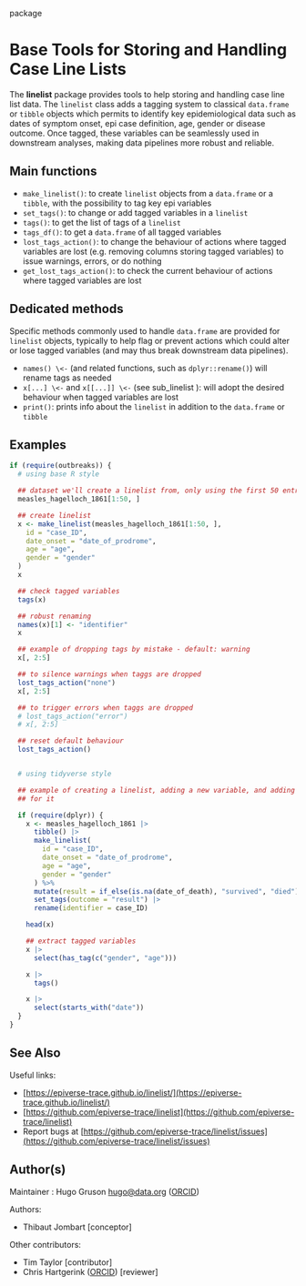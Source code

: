 package

# Base Tools for Storing and Handling Case Line Lists

The **linelist** package provides tools to help storing and handling case line list data. The `linelist` class adds a tagging system to classical `data.frame` or `tibble` objects which permits to identify key epidemiological data such as dates of symptom onset, epi case definition, age, gender or disease outcome. Once tagged, these variables can be seamlessly used in downstream analyses, making data pipelines more robust and reliable.

## Main functions

 * `make_linelist()`: to create `linelist` objects from a `data.frame` or a `tibble`, with the possibility to tag key epi variables
 * `set_tags()`: to change or add tagged variables in a `linelist`
 * `tags()`: to get the list of tags of a `linelist`
 * `tags_df()`: to get a `data.frame` of all tagged variables
 * `lost_tags_action()`: to change the behaviour of actions where tagged variables are lost (e.g. removing columns storing tagged variables) to issue warnings, errors, or do nothing
 * `get_lost_tags_action()`: to check the current behaviour of actions where tagged variables are lost

## Dedicated methods

Specific methods commonly used to handle `data.frame` are provided for `linelist` objects, typically to help flag or prevent actions which could alter or lose tagged variables (and may thus break downstream data pipelines).

 * `names() \<-` (and related functions, such as `dplyr::rename()`) will rename tags as needed
 * `x[...] \<-` and `x[[...]] \<-` (see sub_linelist ): will adopt the desired behaviour when tagged variables are lost
 * `print()`: prints info about the `linelist` in addition to the `data.frame` or `tibble`

## Examples

```r
if (require(outbreaks)) {
  # using base R style

  ## dataset we'll create a linelist from, only using the first 50 entries
  measles_hagelloch_1861[1:50, ]

  ## create linelist
  x <- make_linelist(measles_hagelloch_1861[1:50, ],
    id = "case_ID",
    date_onset = "date_of_prodrome",
    age = "age",
    gender = "gender"
  )
  x

  ## check tagged variables
  tags(x)

  ## robust renaming
  names(x)[1] <- "identifier"
  x

  ## example of dropping tags by mistake - default: warning
  x[, 2:5]

  ## to silence warnings when taggs are dropped
  lost_tags_action("none")
  x[, 2:5]

  ## to trigger errors when taggs are dropped
  # lost_tags_action("error")
  # x[, 2:5]

  ## reset default behaviour
  lost_tags_action()


  # using tidyverse style

  ## example of creating a linelist, adding a new variable, and adding a tag
  ## for it

  if (require(dplyr)) {
    x <- measles_hagelloch_1861 |>
      tibble() |>
      make_linelist(
        id = "case_ID",
        date_onset = "date_of_prodrome",
        age = "age",
        gender = "gender"
      ) %>%
      mutate(result = if_else(is.na(date_of_death), "survived", "died")) |>
      set_tags(outcome = "result") |>
      rename(identifier = case_ID)

    head(x)

    ## extract tagged variables
    x |>
      select(has_tag(c("gender", "age")))

    x |>
      tags()

    x |>
      select(starts_with("date"))
  }
}
```

## See Also

Useful links:

 * [https://epiverse-trace.github.io/linelist/](https://epiverse-trace.github.io/linelist/)
 * [https://github.com/epiverse-trace/linelist](https://github.com/epiverse-trace/linelist)
 * Report bugs at [https://github.com/epiverse-trace/linelist/issues](https://github.com/epiverse-trace/linelist/issues)

## Author(s)

Maintainer : Hugo Gruson hugo@data.org ([ORCID](https://orcid.org/0000-0002-4094-1476))

Authors:

 * Thibaut Jombart [conceptor]

Other contributors:

 * Tim Taylor [contributor]
 * Chris Hartgerink ([ORCID](https://orcid.org/0000-0003-1050-6809)) [reviewer]
